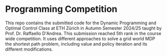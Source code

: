 # Programming Competition 

This repo contains the submitted code for the Dynamic Programming and Optimal Control Class at ETH Zürich in Autumn Semester 2024/25 taught by Prof. Dr. Raffaello D'Andrea. 
This submission reached 5th rank in the course wide competition. 
It uses different approaches to solve a grid world MDP the shortest path problem, including value and policy iteration and its different modifications.